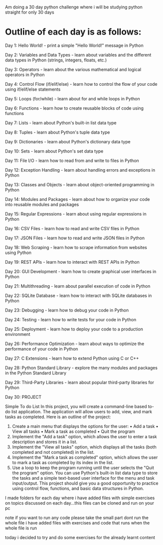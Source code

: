 
Am doing a 30 day python challenge where i will be studying python straight for only 30 days
# Outline of each day is as follows:
Day 1: Hello World! - print a simple "Hello World!" message in Python

Day 2: Variables and Data Types - learn about variables and the different data types in Python (strings, integers, floats, etc.)

Day 3: Operators - learn about the various mathematical and logical operators in Python

Day 4: Control Flow (if/elif/else) - learn how to control the flow of your code using if/elif/else statements

Day 5: Loops (for/while) - learn about for and while loops in Python

Day 6: Functions - learn how to create reusable blocks of code using functions

Day 7: Lists - learn about Python's built-in list data type

Day 8: Tuples - learn about Python's tuple data type

Day 9: Dictionaries - learn about Python's dictionary data type

Day 10: Sets - learn about Python's set data type

Day 11: File I/O - learn how to read from and write to files in Python

Day 12: Exception Handling - learn about handling errors and exceptions in Python

Day 13: Classes and Objects - learn about object-oriented programming in Python

Day 14: Modules and Packages - learn about how to organize your code into reusable modules and packages

Day 15: Regular Expressions - learn about using regular expressions in Python

Day 16: CSV Files - learn how to read and write CSV files in Python

Day 17: JSON Files - learn how to read and write JSON files in Python

Day 18: Web Scraping - learn how to scrape information from websites using Python

Day 19: REST APIs - learn how to interact with REST APIs in Python

Day 20: GUI Development - learn how to create graphical user interfaces in Python

Day 21: Multithreading - learn about parallel execution of code in Python

Day 22: SQLite Database - learn how to interact with SQLite databases in Python

Day 23: Debugging - learn how to debug your code in Python

Day 24: Testing - learn how to write tests for your code in Python

Day 25: Deployment - learn how to deploy your code to a production environment

Day 26: Performance Optimization - learn about ways to optimize the performance of your code in Python

Day 27: C Extensions - learn how to extend Python using C or C++

Day 28: Python Standard Library - explore the many modules and packages in the Python Standard Library

Day 29: Third-Party Libraries - learn about popular third-party libraries for Python

Day 30: PROJECT

Simple To do List
In this project, you will create a command-line based to-do list application. The application will allow users to add, view, and mark tasks as completed. Here is an outline of the project:
1. Create a main menu that displays the options for the user:
• Add a task
• View all tasks
• Mark a task as completed
• Quit the program
2. Implement the "Add a task" option, which allows the user to enter a task description and stores it in a list.
3. Implement the "View all tasks" option, which displays all the tasks (both completed and not completed) in the list.
4. Implement the "Mark a task as completed" option, which allows the user to mark a task as completed by its index in the list.
5. Use a loop to keep the program running until the user selects the "Quit the program" option.
You can use Python's built-in list data type to store the tasks and a simple text-based user interface for the menu and task input/output. This project should give you a good opportunity to practice using control flow, functions, and basic data structures in Python.

I made folders for each day where i have added files with simple exercises on topics discussed on each day...this files can be cloned and run on your pc

note if you want to run any code please take the small part dont run the whole file
i have added files with exercises and code that runs when the whole file is run

today i decided to try and do some exercises for the already learnt content